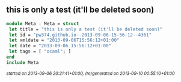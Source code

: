 

## this is only a test (it'll be deleted soon)

```ocaml
module Meta : Meta = struct
 let title = "this is only a test (it'll be deleted soon)"
 let id = "pw374.github.io--2013-09-06-15-56-12--4361"
 let xmldate = "2013-09-06T15:56:12+01:00"
 let date = "2013-09-06 15:56:12+01:00"
 let tags = [ "ocaml"; ]
end
include Meta
```



<div style='font-size:80%;'><em>started on 2013-09-06 20:21:41+01:00, (re)generated on 2013-09-10 00:55:10+01:00
</em></div>